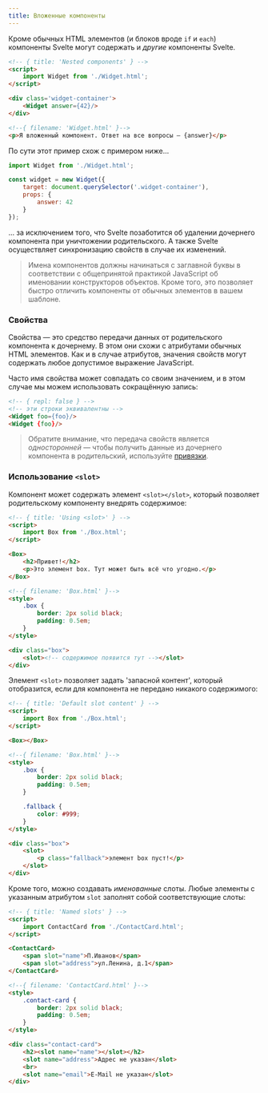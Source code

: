 ```yaml
---
title: Вложенные компоненты
---
```


Кроме обычных HTML элементов (и блоков вроде `if` и `each`) компоненты Svelte могут содержать и *другие* компоненты Svelte.

```html
<!-- { title: 'Nested components' } -->
<script>
	import Widget from './Widget.html';
</script>

<div class='widget-container'>
	<Widget answer={42}/>
</div>
```

```html
<!--{ filename: 'Widget.html' }-->
<p>Я вложенный компонент. Ответ на все вопросы — {answer}</p>
```

По сути этот пример схож с примером ниже...

```js
import Widget from './Widget.html';

const widget = new Widget({
	target: document.querySelector('.widget-container'),
	props: {
		answer: 42
	}
});
```

... за исключением того, что Svelte позаботится об удалении дочернего компонента при уничтожении родительского. А также Svelte осуществляет синхронизацию свойств в случае их изменений.

> Имена компонентов должны начинаться с заглавной буквы в соответствии с общепринятой практикой JavaScript об именовании конструкторов объектов. Кроме того, это позволяет быстро отличить компоненты от обычных элементов в вашем шаблоне.


### Свойства

Свойства — это средство передачи данных от родительского компонента к дочернему. В этом они схожи с атрибутами обычных HTML элементов. Как и в случае атрибутов, значения свойств могут содержать любое допустимое выражение JavaScript.

Часто имя свойства может совпадать со своим значением, и в этом случае мы можем использовать сокращённую запись:

```html
<!-- { repl: false } -->
<!-- эти строки эквивалентны -->
<Widget foo={foo}/>
<Widget {foo}/>
```
> Обратите внимание, что передача свойств является *односторонней* — чтобы получить данные из дочернего компонента в родительский, используйте [привязки](guide#bindings).


### Использование `<slot>`

Компонент может содержать элемент `<slot></slot>`, который позволяет родительскому компоненту внедрять содержимое:

```html
<!-- { title: 'Using <slot>' } -->
<script>
	import Box from './Box.html';
</script>

<Box>
	<h2>Привет!</h2>
	<p>Это элемент box. Тут может быть всё что угодно.</p>
</Box>
```

```html
<!--{ filename: 'Box.html' }-->
<style>
	.box {
		border: 2px solid black;
		padding: 0.5em;
	}
</style>

<div class="box">
	<slot><!-- содержимое появится тут --></slot>
</div>
```

Элемент `<slot>` позволяет задать 'запасной контент', который отобразится, если для компонента не передано никакого содержимого:

```html
<!-- { title: 'Default slot content' } -->
<script>
	import Box from './Box.html';
</script>

<Box></Box>
```

```html
<!--{ filename: 'Box.html' }-->
<style>
	.box {
		border: 2px solid black;
		padding: 0.5em;
	}

	.fallback {
		color: #999;
	}
</style>

<div class="box">
	<slot>
		<p class="fallback">элемент box пуст!</p>
	</slot>
</div>
```

Кроме того, можно создавать *именованные* слоты. Любые элементы с указанным атрибутом `slot` заполнят собой соответствующие слоты:

```html
<!-- { title: 'Named slots' } -->
<script>
	import ContactCard from './ContactCard.html';
</script>

<ContactCard>
	<span slot="name">П.Иванов</span>
	<span slot="address">ул.Ленина, д.1</span>
</ContactCard>
```

```html
<!--{ filename: 'ContactCard.html' }-->
<style>
	.contact-card {
		border: 2px solid black;
		padding: 0.5em;
	}
</style>

<div class="contact-card">
	<h2><slot name="name"></slot></h2>
	<slot name="address">Адрес не указан</slot>
	<br>
	<slot name="email">E-Mail не указан</slot>
</div>
```